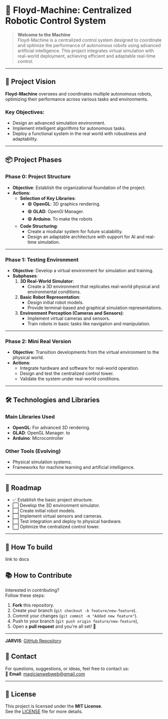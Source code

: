 # 🚀 Floyd-Machine: Centralized Robotic Control System

> **Welcome to the Machine**  
Floyd-Machine is a centralized control system designed to coordinate and optimize the performance of autonomous robots using advanced artificial intelligence. This project integrates virtual simulation with real-world deployment, achieving efficient and adaptable real-time control.

---

## 🧠 Project Vision
**Floyd-Machine** oversees and coordinates multiple autonomous robots, optimizing their performance across various tasks and environments.

### Key Objectives:
- Design an advanced simulation environment.
- Implement intelligent algorithms for autonomous tasks.
- Deploy a functional system in the real world with robustness and adaptability.

---

## 📦 Project Phases

### **Phase 0: Project Structure**
- **Objective**: Establish the organizational foundation of the project.
- **Actions**:
  - **Selection of Key Libraries**:
    - 🟢 **OpenGL**: 3D graphics rendering.
    - 🟢 **GLAD**: OpenGl Manager.
    - 🟢 **Arduino**: To make the robots
  - **Code Structuring**:
    - Create a modular system for future scalability.
    - Design an adaptable architecture with support for AI and real-time simulation.

---

### **Phase 1: Testing Environment**
- **Objective**: Develop a virtual environment for simulation and training.
- **Subphases**:
  1. **3D Real-World Simulator**:
     - Create a 3D environment that replicates real-world physical and environmental conditions.
  2. **Basic Robot Representation**:
     - Design initial robot models.
     - Provide terminal-based and graphical simulation representations.
  3. **Environment Perception (Cameras and Sensors)**:
     - Implement virtual cameras and sensors.
     - Train robots in basic tasks like navigation and manipulation.

---

### **Phase 2: Mini Real Version**
- **Objective**: Transition developments from the virtual environment to the physical world.
- **Actions**:
  - Integrate hardware and software for real-world operation.
  - Design and test the centralized control tower.
  - Validate the system under real-world conditions.

---

## 🛠️ Technologies and Libraries

### **Main Libraries Used**
- **OpenGL**: For advanced 3D rendering.
- **GLAD**: OpenGL Manager. to 
- **Arduino**: Microcontroller

### **Other Tools (Evolving)**
- Physical simulation systems.
- Frameworks for machine learning and artificial intelligence.

---

## 🚧 Roadmap

- ✅ Establish the basic project structure.
- ⬜ Develop the 3D environment simulator.
- ⬜ Create initial robot models.
- ⬜ Implement virtual sensors and cameras.
- ⬜ Test integration and deploy to physical hardware.
- ⬜ Optimize the centralized control tower.

---


## 🚀 How To build
  link to docs


## 📚 How to Contribute

Interested in contributing?  
Follow these steps:

1. **Fork** this repository.
2. Create your branch (`git checkout -b feature/new-feature`).
3. Commit your changes (`git commit -m "Added new feature"`).
4. Push to your branch (`git push origin feature/new-feature`),
6. Open a **pull request** and you're all set! 🚀

---

**JARVIS**: [GitHub Repository](https://github.com/Jordan-Iralde/ProBestoJarvisAI)

## 💬 Contact
For questions, suggestions, or ideas, feel free to contact us:  
📧 **Email**: magicianwebweb@gmail.com  

---

## 📝 License

This project is licensed under the **MIT License**.  
See the [LICENSE](LICENSE) file for more details.
